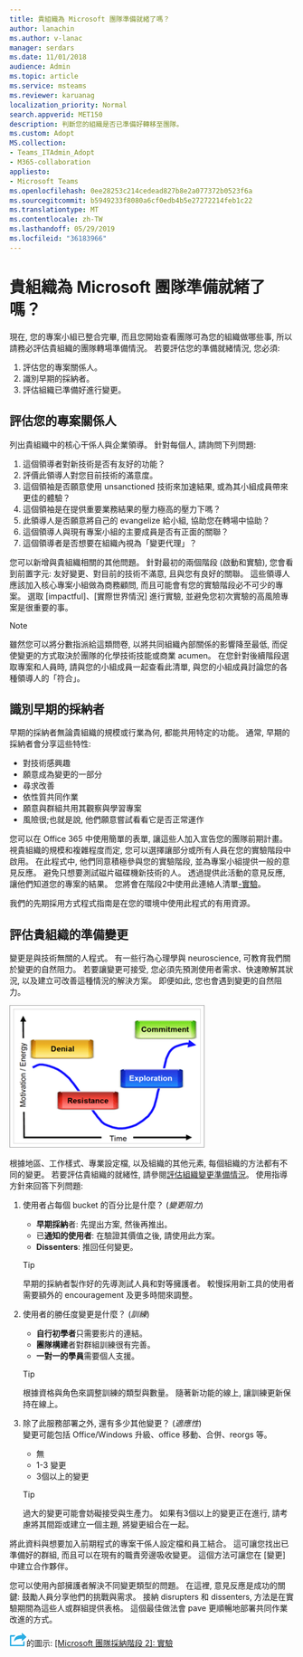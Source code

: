 ```yaml
---
title: 貴組織為 Microsoft 團隊準備就緒了嗎？
author: lanachin
ms.author: v-lanac
manager: serdars
ms.date: 11/01/2018
audience: Admin
ms.topic: article
ms.service: msteams
ms.reviewer: karuanag
localization_priority: Normal
search.appverid: MET150
description: 判斷您的組織是否已準備好轉移至團隊。
ms.custom: Adopt
MS.collection:
- Teams_ITAdmin_Adopt
- M365-collaboration
appliesto:
- Microsoft Teams
ms.openlocfilehash: 0ee28253c214cedead827b8e2a077372b0523f6a
ms.sourcegitcommit: b5949233f8080a6cf0edb4b5e27272214feb1c22
ms.translationtype: MT
ms.contentlocale: zh-TW
ms.lasthandoff: 05/29/2019
ms.locfileid: "36183966"
---
```

# <a name="how-ready-is-your-organization-for-microsoft-teams"></a>貴組織為 Microsoft 團隊準備就緒了嗎？

現在, 您的專案小組已整合完畢, 而且您開始查看團隊可為您的組織做哪些事, 所以請務必評估貴組織的團隊轉場準備情況。 若要評估您的準備就緒情況, 您必須:

1. 評估您的專案關係人。
2. 識別早期的採納者。
3. 評估組織已準備好進行變更。 

## <a name="assess-your-stakeholders"></a>評估您的專案關係人

列出貴組織中的核心干係人與企業領導。 針對每個人, 請詢問下列問題:
 
1. 這個領導者對新技術是否有友好的功能？
2. 評價此領導人對您目前技術的滿意度。
3. 這個領袖是否願意使用 unsanctioned 技術來加速結果, 或為其小組成員帶來更佳的體驗？
4. 這個領袖是在提供重要業務結果的壓力極高的壓力下嗎？ 
5. 此領導人是否願意將自己的 evangelize 給小組, 協助您在轉場中協助？
6. 這個領導人與現有專案小組的主要成員是否有正面的關聯？
7. 這個領導者是否想要在組織內視為「變更代理」？  

您可以新增與貴組織相關的其他問題。 針對最初的兩個階段 (啟動和實驗), 您會看到前置字元: 友好變更、對目前的技術不滿意, 且與您有良好的關聯。 這些領導人應該加入核心專案小組做為商務顧問, 而且可能會有您的實驗階段必不可少的專案。 選取 [impactful]、[實際世界情況] 進行實驗, 並避免您初次實驗的高風險專案是很重要的事。
   
> [!NOTE]
> 雖然您可以將分數指派給這類問卷, 以將共同組織內部關係的影響降至最低, 而促使變更的方式取決於團隊的化學技術技能或商業 acumen。 在您針對後續階段選取專案和人員時, 請與您的小組成員一起查看此清單, 與您的小組成員討論您的各種領導人的「符合」。 

## <a name="identify-early-adopters"></a>識別早期的採納者

早期的採納者無論貴組織的規模或行業為何, 都能共用特定的功能。 通常, 早期的採納者會分享這些特性:

- 對技術感興趣
- 願意成為變更的一部分
- 尋求改善
- 依性質共同作業
- 願意與群組共用其觀察與學習專案
- 風險很;也就是說, 他們願意嘗試看看它是否正常運作

您可以在 Office 365 中使用簡單的表單, 讓這些人加入宣告您的團隊前期計畫。 視貴組織的規模和複雜程度而定, 您可以選擇讓部分或所有人員在您的實驗階段中啟用。 在此程式中, 他們同意積極參與您的實驗階段, 並為專案小組提供一般的意見反應。 避免只想要測試磁片磁碟機新技術的人。 透過提供此活動的意見反應, 讓他們知道您的專案的結果。 您將會在階段2中使用此連絡人清單[-實驗](teams-adoption-phase2-experiment.md)。

我們的先期採用方式程式指南是在您的環境中使用此程式的有用資源。  
 
## <a name="assess-your-organizations-readiness-for-change"></a>評估貴組織的準備變更

變更是與技術無關的人程式。 有一些行為心理學與 neuroscience, 可教育我們關於變更的自然阻力。 若要讓變更可接受, 您必須先預測使用者需求、快速瞭解其狀況, 以及建立可改善這種情況的解決方案。 即便如此, 您也會遇到變更的自然阻力。  

![說明要變更之阻力的圖形](media/teams-adoption-resistance.png)

根據地區、工作樣式、專業設定檔, 以及組織的其他元素, 每個組織的方法都有不同的變更。 若要評估貴組織的就緒性, 請參閱[評估組織變更準備情況](upgrade-org-change-readiness.md)。 使用指導方針來回答下列問題:

1. 使用者占每個 bucket 的百分比是什麼？ (*變更阻力*)
    - **早期採納**者: 先提出方案, 然後再推出。
    - 已**通知的使用者**: 在驗證其價值之後, 請使用此方案。
    - **Dissenters**: 推回任何變更。
    
   > [!TIP]
   > 早期的採納者製作好的先導測試人員和對等擁護者。 較慢採用新工具的使用者需要額外的 encouragement 及更多時間來調整。 

2. 使用者的勝任度變更是什麼？ (*訓練*)
    - **自行初學者**只需要影片的連結。
    - **團隊構建**者對群組訓練很有完善。
    - **一對一的學員**需要個人支援。

    > [!TIP]
    > 根據資格與角色來調整訓練的類型與數量。 隨著新功能的線上, 讓訓練更新保持在線上。

3. 除了此服務部署之外, 還有多少其他變更？ (*適應性*) <br/>變更可能包括 Office/Windows 升級、office 移動、合併、reorgs 等。
    - 無
    - 1-3 變更
    - 3個以上的變更
 
    > [!TIP] 
    > 過大的變更可能會妨礙接受與生產力。 如果有3個以上的變更正在進行, 請考慮將其間距或建立一個主題, 將變更組合在一起。  

將此資料與想要加入前期程式的專案干係人設定檔和員工結合。 這可讓您找出已準備好的群組, 而且可以在現有的職責旁邊吸收變更。 這個方法可讓您在 [變更] 中建立合作夥伴。

您可以使用內部擁護者解決不同變更類型的問題。 在這裡, 意見反應是成功的關鍵: 鼓勵人員分享他們的挑戰與需求。 接納 disrupters 和 dissenters, 方法是在實驗期間為這些人或群組提供表格。 這個最佳做法會 pave 更順暢地部署共同作業改進的方式。  

![代表下一個步驟](media/teams-adoption-next-icon.png)的圖示: [ [Microsoft 團隊採納階段 2]: 實驗](teams-adoption-phase2-experiment.md) 

